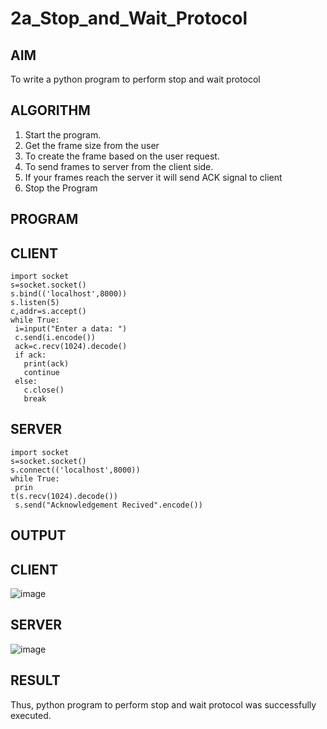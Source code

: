 # 2a_Stop_and_Wait_Protocol
## AIM 
To write a python program to perform stop and wait protocol
## ALGORITHM
1. Start the program.
2. Get the frame size from the user
3. To create the frame based on the user request.
4. To send frames to server from the client side.
5. If your frames reach the server it will send ACK signal to client
6. Stop the Program
## PROGRAM
## CLIENT
```
import socket
s=socket.socket()
s.bind(('localhost',8000))
s.listen(5)
c,addr=s.accept()
while True:
 i=input("Enter a data: ")
 c.send(i.encode())
 ack=c.recv(1024).decode()
 if ack:
   print(ack)
   continue
 else:
   c.close()
   break
```
## SERVER
```
import socket
s=socket.socket()
s.connect(('localhost',8000))
while True:
 prin
t(s.recv(1024).decode())
 s.send("Acknowledgement Recived".encode())
```
## OUTPUT
## CLIENT
![image](https://github.com/MaithreyanDinakaran/2a_Stop_and_Wait_Protocol/assets/119104032/ccbf4f0d-2375-45fb-94f7-d490661fe631)
## SERVER
![image](https://github.com/MaithreyanDinakaran/2a_Stop_and_Wait_Protocol/assets/119104032/ef96b58b-90be-4e9a-8117-6de250eb7c42)

## RESULT
Thus, python program to perform stop and wait protocol was successfully executed.

